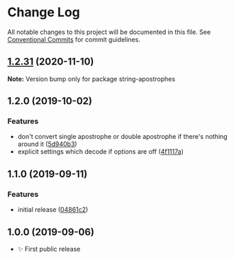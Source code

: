 # Change Log

All notable changes to this project will be documented in this file.
See [Conventional Commits](https://conventionalcommits.org) for commit guidelines.

## [1.2.31](https://gitlab.com/codsen/codsen/compare/string-apostrophes@1.2.30...string-apostrophes@1.2.31) (2020-11-10)

**Note:** Version bump only for package string-apostrophes





## 1.2.0 (2019-10-02)

### Features

- don't convert single apostrophe or double apostrophe if there's nothing around it ([5d940b3](https://gitlab.com/codsen/codsen/commit/5d940b3))
- explicit settings which decode if options are off ([4f1117a](https://gitlab.com/codsen/codsen/commit/4f1117a))

## 1.1.0 (2019-09-11)

### Features

- initial release ([04861c2](https://gitlab.com/codsen/codsen/commit/04861c2))

## 1.0.0 (2019-09-06)

- ✨ First public release

